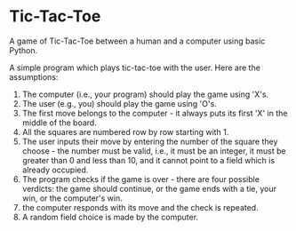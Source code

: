# Tic-Tac-Toe

A game of Tic-Tac-Toe between a human and a computer using basic Python.

A simple program which plays tic-tac-toe with the user. Here are the assumptions:
1. The computer (i.e., your program) should play the game using 'X's.
2. The user (e.g., you) should play the game using 'O's.
3. The first move belongs to the computer - it always puts its first 'X' in the middle of the board.
4. All the squares are numbered row by row starting with 1.
5. The user inputs their move by entering the number of the square they choose - the number must be valid, i.e., it must be an integer, it must be greater than 0 and less than 10, and it cannot point to a field which is already occupied.
7. The program checks if the game is over - there are four possible verdicts: the game should continue, or the game ends with a tie, your win, or the computer's win.
8. the computer responds with its move and the check is repeated.
9. A random field choice is made by the computer.
